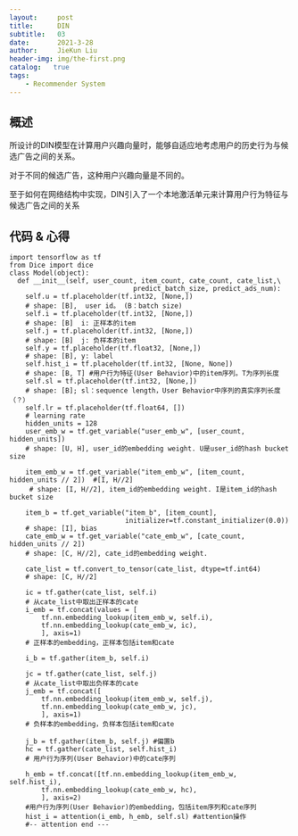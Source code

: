 ```yaml
---
layout:     post
title:      DIN
subtitle:   03
date:       2021-3-28
author:     JieKun Liu
header-img: img/the-first.png
catalog:   true
tags:
    - Recommender System
---
```

## 概述

所设计的DIN模型在计算用户兴趣向量时，能够自适应地考虑用户的历史行为与候选广告之间的关系。

对于不同的候选广告，这种用户兴趣向量是不同的。

至于如何在网络结构中实现，DIN引入了一个本地激活单元来计算用户行为特征与候选广告之间的关系
## 代码 & 心得
    import tensorflow as tf
    from Dice import dice
    class Model(object):
      def __init__(self, user_count, item_count, cate_count, cate_list,\
                                   predict_batch_size, predict_ads_num):
        self.u = tf.placeholder(tf.int32, [None,]) 
        # shape: [B],  user id。 (B：batch size)
        self.i = tf.placeholder(tf.int32, [None,]) 
        # shape: [B]  i: 正样本的item
        self.j = tf.placeholder(tf.int32, [None,]) 
        # shape: [B]  j: 负样本的item
        self.y = tf.placeholder(tf.float32, [None,]) 
        # shape: [B], y: label
        self.hist_i = tf.placeholder(tf.int32, [None, None]) 
        # shape: [B, T] #用户行为特征(User Behavior)中的item序列。T为序列长度
        self.sl = tf.placeholder(tf.int32, [None,]) 
        # shape: [B]; sl：sequence length，User Behavior中序列的真实序列长度（？）
        self.lr = tf.placeholder(tf.float64, [])
        # learning rate
        hidden_units = 128
        user_emb_w = tf.get_variable("user_emb_w", [user_count, hidden_units])       
        # shape: [U, H], user_id的embedding weight. U是user_id的hash bucket size

        item_emb_w = tf.get_variable("item_emb_w", [item_count, hidden_units // 2])  #[I, H//2]
         # shape: [I, H//2], item_id的embedding weight. I是item_id的hash bucket size

        item_b = tf.get_variable("item_b", [item_count],
                                 initializer=tf.constant_initializer(0.0))           
        # shape: [I], bias
        cate_emb_w = tf.get_variable("cate_emb_w", [cate_count, hidden_units // 2])  
        # shape: [C, H//2], cate_id的embedding weight. 

        cate_list = tf.convert_to_tensor(cate_list, dtype=tf.int64)   
        # shape: [C, H//2]

        ic = tf.gather(cate_list, self.i) 
        # 从cate_list中取出正样本的cate
        i_emb = tf.concat(values = [   
            tf.nn.embedding_lookup(item_emb_w, self.i),
            tf.nn.embedding_lookup(cate_emb_w, ic),
            ], axis=1)
        # 正样本的embedding，正样本包括item和cate

        i_b = tf.gather(item_b, self.i)

        jc = tf.gather(cate_list, self.j) 
        # 从cate_list中取出负样本的cate
        j_emb = tf.concat([             
            tf.nn.embedding_lookup(item_emb_w, self.j),
            tf.nn.embedding_lookup(cate_emb_w, jc),
            ], axis=1)
        # 负样本的embedding，负样本包括item和cate

        j_b = tf.gather(item_b, self.j) #偏置b
        hc = tf.gather(cate_list, self.hist_i) 
        # 用户行为序列(User Behavior)中的cate序列

        h_emb = tf.concat([tf.nn.embedding_lookup(item_emb_w, self.hist_i),
            tf.nn.embedding_lookup(cate_emb_w, hc),
            ], axis=2)
        #用户行为序列(User Behavior)的embedding，包括item序列和cate序列
        hist_i = attention(i_emb, h_emb, self.sl) #attention操作
        #-- attention end ---
